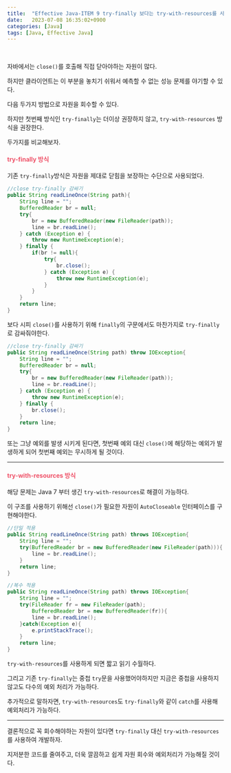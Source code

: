 ```yaml
---
title:  "Effective Java-ITEM 9 try-finally 보다는 try-with-resources를 사용하라"
date:   2023-07-08 16:35:02+0900
categories: [Java]
tags: [Java, Effective Java]
---
```

<br>

자바에서는 `close()`를 호출해 직접 닫아야하는 자원이 많다.

하지만 클라이언트는 이 부분을 놓치기 쉬워서 예측할 수 없는 성능 문제를 야기할 수 있다.

다음 두가지 방법으로 자원을 회수할 수 있다.

하지만 첫번째 방식인 `try-finally`는 더이상 권장하지 않고, `try-with-resources` 방식을 권장한다.

두가지를 비교해보자.

#### **<span style="color:#ef5369">try-finally 방식</span>**

기존 `try-finally`방식은 자원을 제대로 닫힘을 보장하는 수단으로 사용되었다.

```java
//close try-finally 감싸기
public String readLineOnce(String path){
    String line = "";
    BufferedReader br = null;
    try{
        br = new BufferedReader(new FileReader(path));
        line = br.readLine();
    } catch (Exception e) {
        throw new RuntimeException(e);
    } finally {
        if(br != null){
            try{
                br.close();
            } catch (Exception e) {
                throw new RuntimeException(e);
            }
        }
    }
    return line;
}
```

보다 시피 `close()`를 사용하기 위해 `finally`의 구문에서도 마찬가지로 `try-finally`로 감싸줘야한다.

```java
//close try-finally 감싸기
public String readLineOnce(String path) throw IOException{
    String line = "";
    BufferedReader br = null;
    try{
        br = new BufferedReader(new FileReader(path));
        line = br.readLine();
    } catch (Exception e) {
        throw new RuntimeException(e);
    } finally {
        br.close();
    }
    return line;
}
```

또는 그냥 예외를 발생 시키게 된다면, 첫번째 예외 대신 `close()`에 해당하는 예외가 발생하게 되어 첫번째 예외는 무시하게 될 것이다.

---

#### **<span style="color:#ef5369">try-with-resources 방식</span>**

해당 문제는 Java 7 부터 생긴 `try-with-resources`로 해결이 가능하다.

이 구조를 사용하기 위해선 `close()`가 필요한 자원이 `AutoCloseable` 인터페이스를 구현해야한다.

```java
//단일 적용
public String readLineOnce(String path) throws IOException{
    String line = "";
    try(BufferedReader br = new BufferedReader(new FileReader(path))){
        line = br.readLine();
    }
    return line;
}
```
```java
//복수 적용
public String readLineOnce(String path) throws IOException{
    String line = "";
    try(FileReader fr = new FileReader(path);
        BufferedReader br = new BufferedReader(fr)){
        line = br.readLine();
    }catch(Exception e){
        e.printStackTrace();
    }
    return line;
}
```

`try-with-resources`를 사용하게 되면 짧고 읽기 수월하다.

그리고 기존 `try-finally`는 중첩 `try`문을 사용했어야하지만 지금은 중첩을 사용하지 않고도 다수의 예외 처리가 가능하다.

추가적으로 말하자면, `try-with-resources`도 `try-finally`와 같이 `catch`를 사용해 예외처리가 가능하다.

---

결론적으로 꼭 회수해야하는 자원이 있다면 `try-finally` 대신 `try-with-resources`를 사용하여 개발하자.

지저분한 코드를 줄여주고, 더욱 깔끔하고 쉽게 자원 회수와 예외처리가 가능해질 것이다.